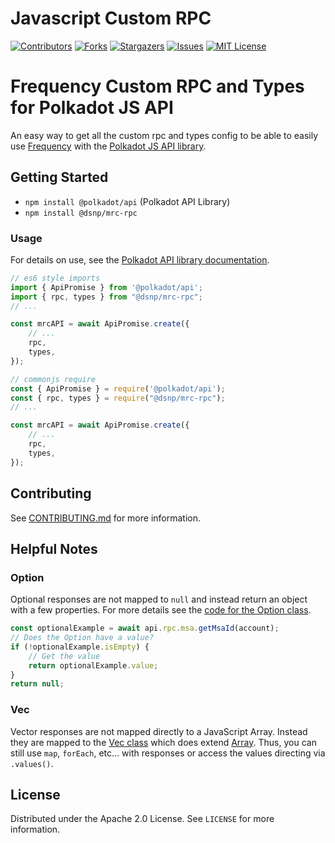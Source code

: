 # Javascript Custom RPC

<!-- PROJECT SHIELDS -->
<!--
*** I'm using markdown "reference style" links for readability.
*** Reference links are enclosed in brackets [ ] instead of parentheses ( ).
*** See the bottom of this document for the declaration of the reference variables
*** for contributors-url, forks-url, etc. This is an optional, concise syntax you may use.
*** https://www.markdownguide.org/basic-syntax/#reference-style-links
-->
[![Contributors][contributors-shield]][contributors-url]
[![Forks][forks-shield]][forks-url]
[![Stargazers][stars-shield]][stars-url]
[![Issues][issues-shield]][issues-url]
[![MIT License][license-shield]][license-url]


# Frequency Custom RPC and Types for Polkadot JS API

An easy way to get all the custom rpc and types config to be able to easily use [Frequency](https://github.com/LibertyDSNP/mrc/) with the [Polkadot JS API library](https://www.npmjs.com/package/@polkadot/api).

<!-- GETTING STARTED -->
## Getting Started

- `npm install @polkadot/api` (Polkadot API Library)
- `npm install @dsnp/mrc-rpc`

### Usage

For details on use, see the [Polkadot API library documentation](https://polkadot.js.org/docs/api).

```javascript
// es6 style imports
import { ApiPromise } from '@polkadot/api';
import { rpc, types } from "@dsnp/mrc-rpc";
// ...

const mrcAPI = await ApiPromise.create({
    // ...
    rpc,
    types,
});
```

```javascript
// commonjs require
const { ApiPromise } = require('@polkadot/api');
const { rpc, types } = require("@dsnp/mrc-rpc");
// ...

const mrcAPI = await ApiPromise.create({
    // ...
    rpc,
    types,
});
```

<!-- CONTRIBUTING -->
## Contributing

See [CONTRIBUTING.md](CONTRIBUTING.md) for more information.


## Helpful Notes

### Option<T>

Optional responses are not mapped to `null` and instead return an object with a few properties.
For more details see the [code for the Option class](https://github.com/polkadot-js/api/blob/master/packages/types-codec/src/base/Option.ts).
```javascript
const optionalExample = await api.rpc.msa.getMsaId(account);
// Does the Option have a value?
if (!optionalExample.isEmpty) {
    // Get the value
    return optionalExample.value;
}
return null;
```

### Vec<T>

Vector responses are not mapped directly to a JavaScript Array.
Instead they are mapped to the [Vec class](https://github.com/polkadot-js/api/blob/master/packages/types-codec/src/base/Vec.ts) which does extend [Array](https://developer.mozilla.org/en-US/docs/Web/JavaScript/Reference/Global_Objects/Array).
Thus, you can still use `map`, `forEach`, etc... with responses or access the values directing via `.values()`.

<!-- LICENSE -->
## License

Distributed under the Apache 2.0 License. See `LICENSE` for more information.


<!-- MARKDOWN LINKS & IMAGES -->
<!-- https://www.markdownguide.org/basic-syntax/#reference-style-links -->
[contributors-shield]: https://img.shields.io/github/contributors/LibertyDSNP/mrc.svg?style=for-the-badge
[contributors-url]: https://github.com/LibertyDSNP/mrc/graphs/contributors
[forks-shield]: https://img.shields.io/github/forks/LibertyDSNP/mrc.svg?style=for-the-badge
[forks-url]: https://github.com/LibertyDSNP/mrc/network/members
[stars-shield]: https://img.shields.io/github/stars/LibertyDSNP/mrc.svg?style=for-the-badge
[stars-url]: https://github.com/LibertyDSNP/mrc/stargazers
[issues-shield]: https://img.shields.io/github/issues/LibertyDSNP/mrc.svg?style=for-the-badge
[issues-url]: https://github.com/LibertyDSNP/mrc/issues
[license-shield]: https://img.shields.io/github/license/LibertyDSNP/mrc.svg?style=for-the-badge
[license-url]: https://github.com/LibertyDSNP/mrc/blob/master/LICENSE
